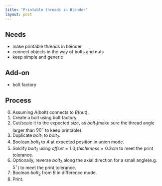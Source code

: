```yaml
---
title: "Printable threads in Blender"
layout: post
---
```


<script async src="https://cdn.jsdelivr.net/npm/mathjax@3/es5/tex-chtml.js" id="MathJax-script"></script>
<script>
MathJax = {
  tex: {
    inlineMath: [['$', '$'],['\$', '\$']]
  }
};
</script>

## Needs
+ make printable threads in blender
+ connect objects in the way of bolts and nuts
+ keep simple and generic

## Add-on
+ bolt factory

## Process

0. Assuming $A$(bolt) connects to $B$(nut).
1. Create a bolt using bolt factory.
2. Cut/scale it to the expected size, as $bolt_1$(make sure the thread angle larger than $90^\circ$ to keep printable).
3. Duplicate $bolt_1$ to $bolt_2$.
4. Boolean $bolt_1$ to $A$ at expected position in union mode.
5. Soldify $bolt_2$ using $offset=1.0, thichkness=0.2cm$ to meet the print tolerance.
6. Optionally, reverse $bolt_2$ along the axial direction for a small angle(e.g. $5^\circ$) to meet the print tolerance.
7. Boolean $bolt_2$ from $B$ in difference mode.
8. Print.

<script src="https://utteranc.es/client.js"
        repo="jooooow/jooooow.github.io"
        issue-term="pathname"
        theme="github-light"
        crossorigin="anonymous"
        async>
</script>